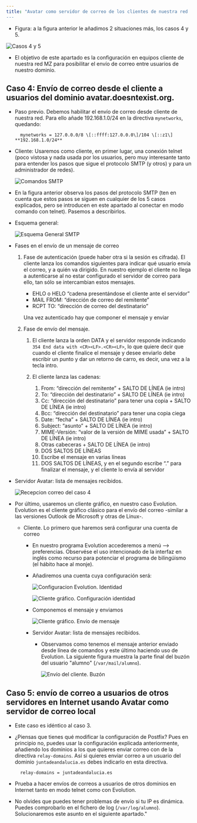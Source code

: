 ```yaml
---
title: "Avatar como servidor de correo de los clientes de nuestra red 
---
```


* Figura: a la figura anterior le añadimos 2 situaciones más, los casos 4 y 5.

![Casos 4 y 5](../img/RedServicioCorreo-ClientesRed.jpeg "Casos 4 y 5")

* El objetivo de este apartado es la configuración en equipos cliente de nuestra red MZ para posibilitar el envío de correo entre usuarios de nuestro dominio.

## Caso 4: Envío de correo desde el cliente a usuarios del dominio avatar.doesntexist.org.

* Paso previo. Debemos habilitar el envío de correo desde cliente de nuestra red. Para ello añade 192.168.1.0/24 en la directiva `mynetworks`, quedando:

        mynetworks = 127.0.0.0/8 \[::ffff:127.0.0.0\]/104 \[::z1\] **192.168.1.0/24**

* Cliente: Usaremos como cliente, en primer lugar, una conexión telnet (poco vistosa y nada usada por los usuarios, pero muy interesante tanto para entender los pasos que sigue el protocolo SMTP (y otros) y para un administrador de redes).

    ![Comandos SMTP](../img/Caso4-clientecomandos.jpg "Comandos SMTP")

* En la figura anterior observa los pasos del protocolo SMTP (ten en cuenta que estos pasos se siguen en cualquier de los 5 casos explicados, pero se introducen en este apartado al conectar en modo comando con telnet). Pasemos a describirlos.

* Esquema general:

    ![Esquema General SMTP](../img/Caso4-FaseGeneral.jpg "Esquema General SMTP")

* Fases en el envío de un mensaje de correo

    1. Fase de autenticación (puede haber otra si la sesión es cifrada). El cliente lanza los comandos siguientes para indicar qué usuario envía el correo, y a quién va dirigido. En nuestro ejemplo el cliente no llega a autenticarse al no estar configurado el servidor de correo para ello, tan sólo se intercambian estos mensajes.

        * EHLO o HELO “cadena presentándose el cliente ante el servidor”
        * MAIL FROM: “dirección de correo del remitente”
        * RCPT TO: “dirección de correo del destinatario”

        Una vez autenticado hay que componer el mensaje y enviar

    2. Fase de envío del mensaje.

        1. El cliente lanza la orden DATA y el servidor responde indicando `354 End data with <CR><LF>.<CR><LF>`, lo que quiere decir que cuando el cliente finalice el mensaje y desee enviarlo debe escribir un punto y dar un retorno de carro, es decir, una vez a la tecla intro.
        2. El cliente lanza las cadenas:


            1. From: “dirección del remitente” + SALTO DE LÍNEA (ie intro)
            2. To: “dirección del destinatario” + SALTO DE LÍNEA (ie intro)
            3. Cc: “dirección del destinatario” para tener una copia + SALTO DE LÍNEA (ie intro)
            4. Bcc: “dirección del destinatario” para tener una copia ciega
            5. Date: “fecha” + SALTO DE LÍNEA (ie intro)
            6. Subject: “asunto” + SALTO DE LÍNEA (ie intro)
            7. MIME-Versión: “valor de la versión de MIME usada” + SALTO DE LÍNEA (ie intro)
            8. Otras cabeceras + SALTO DE LÍNEA (ie intro)
            9. DOS SALTOS DE LÍNEAS
            10. Escribe el mensaje en varias líneas
            11. DOS SALTOS DE LÍNEAS, y en el segundo escribe “.” para finalizar el mensaje, y el cliente lo envía al servidor

* Servidor Avatar: lista de mensajes recibidos.

    ![Recepcion correo del caso 4](../img/Caso4-EnvíoComandos-ListaEnAvatar.jpg "Recepcion correo del caso 4")


* Por último, usaremos un cliente gráfico, en nuestro caso Evolution. Evolution es el cliente gráfico clásico para el envío del correo -similar a las versiones Outlook de Microsoft y otras de Linux-.
    * Cliente. Lo primero que haremos será configurar una cuenta de correo
        * En nuestro programa Evolution accederemos a menú --> preferencias. Observése el uso intencionado de la interfaz en inglés como recurso para potenciar el programa de bilingúismo (el hábito hace al monje).
        * Añadiremos una cuenta cuya configuración será:

            ![Configuracion Evolution. Identidad](../img/caso4-grafico-Identidad.png "Configuracion Evolution. Identidad")

            ![Cliente gráfico. Configuración identidad](../img/caso4-grafico-Sending.png "Cliente gráfico. Configuración identidad")


        * Componemos el mensaje y enviamos

            ![Cliente gráfico. Envío de mensaje](../img/Caso4-grafico-EnvioMensaje.png "Cliente gráfico. Envío de mensaje")


        * Servidor Avatar: lista de mensajes recibidos.
            * Observamos como tenemos el mensaje anterior enviado desde línea de comandos y este último haciendo uso de Evolution. La siguiente figura muestra la parte final del buzón del usuario "alumno" (`/var/mail/alumno`).

                ![Envío del cliente. Buzón](../img/caso4-servidor.jpg "Envío del cliente. Buzón")


## Caso 5: envío de correo a usuarios de otros servidores en Internet usando Avatar como servidor de correo local

* Este caso es idéntico al caso 3.
* ¿Piensas que tienes qué modificar la configuración de Postfix? Pues en principio no, puedes usar la configuración explicada anteriormente, añadiendo los dominios a los que quieres enviar correo con de la directiva `relay-domains`. Así si quieres enviar correo a un usuario del dominio `juntadeandalucia.es` debes indicarlo en esta directiva.
      
        relay-domains = juntadeandalucia.es

* Prueba a hacer envíos de correos a usuarios de otros dominios en Internet tanto en modo telnet como con Evolution.
* No olvides que puedes tener problemas de envío si tu IP es dinámica. Puedes comprobarlo en el fichero de log (`/var/log/alumno`). Solucionaremos este asunto en el siguiente apartado."